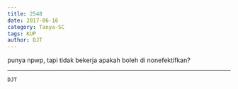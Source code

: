```yaml
---
title: 2548
date: 2017-06-16
category: Tanya-SC
tags: KUP
author: DJT
---
```


punya npwp, tapi tidak bekerja apakah boleh di nonefektifkan?

---



`DJT`
